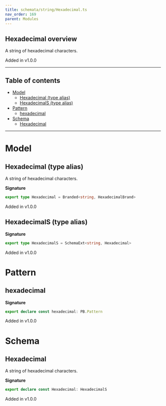 ```yaml
---
title: schemata/string/Hexadecimal.ts
nav_order: 169
parent: Modules
---
```


## Hexadecimal overview

A string of hexadecimal characters.

Added in v1.0.0

---

<h2 class="text-delta">Table of contents</h2>

- [Model](#model)
  - [Hexadecimal (type alias)](#hexadecimal-type-alias)
  - [HexadecimalS (type alias)](#hexadecimals-type-alias)
- [Pattern](#pattern)
  - [hexadecimal](#hexadecimal)
- [Schema](#schema)
  - [Hexadecimal](#hexadecimal)

---

# Model

## Hexadecimal (type alias)

A string of hexadecimal characters.

**Signature**

```ts
export type Hexadecimal = Branded<string, HexadecimalBrand>
```

Added in v1.0.0

## HexadecimalS (type alias)

**Signature**

```ts
export type HexadecimalS = SchemaExt<string, Hexadecimal>
```

Added in v1.0.0

# Pattern

## hexadecimal

**Signature**

```ts
export declare const hexadecimal: PB.Pattern
```

Added in v1.0.0

# Schema

## Hexadecimal

A string of hexadecimal characters.

**Signature**

```ts
export declare const Hexadecimal: HexadecimalS
```

Added in v1.0.0
